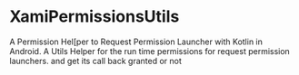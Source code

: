 # XamiPermissionsUtils
A Permission Hel[per to Request Permission Launcher with Kotlin in Android. A Utils Helper for the run time permissions for request permission launchers. and get its call back granted or not
